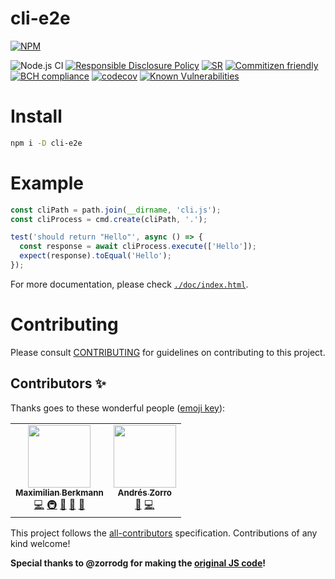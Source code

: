 # cli-e2e

[![NPM](https://nodei.co/npm/cli-e2e.png)](https://nodei.co/npm/cli-e2e/)

![Node.js CI](https://github.com/Berkmann18/cli-e2e/workflows/Node.js%20CI/badge.svg)
[![Responsible Disclosure Policy](https://img.shields.io/badge/Security-Responsible%20Disclosure-yellow.svg)](./SECURITY.md)
[![SR](https://img.shields.io/badge/%20%20%F0%9F%93%A6%F0%9F%9A%80-semantic--release-e10079.svg)](https://github.com/semantic-release/semantic-release)
[![Commitizen friendly](https://img.shields.io/badge/commitizen-friendly-brightgreen.svg)](http://commitizen.github.io/cz-cli/)
[![BCH compliance](https://bettercodehub.com/edge/badge/Berkmann18/cli-e2e?branch=master)](https://bettercodehub.com/results/Berkmann18/cli-e2e)
[![codecov](https://badgen.net/codecov/c/github/berkmann18/cli-e2e)](https://codecov.io/gh/berkmann18/cli-e2e)
[![Known Vulnerabilities](https://snyk.io/test/github/berkmann18/cli-e2e/badge.svg)](https://snyk.io/test/github/berkmann18/cli-e2e)
<!-- Codacy Badge -->

# Install

```bash
npm i -D cli-e2e
```

# Example

```js
const cliPath = path.join(__dirname, 'cli.js');
const cliProcess = cmd.create(cliPath, '.');

test('should return "Hello"', async () => {
  const response = await cliProcess.execute(['Hello']);
  expect(response).toEqual('Hello');
});
```

For more documentation, please check [`./doc/index.html`](./doc/index.html).

# Contributing

Please consult [CONTRIBUTING](./CONTRIBUTING.md) for guidelines on contributing to this project.

## Contributors ✨

Thanks goes to these wonderful people ([emoji key](https://allcontributors.org/docs/en/emoji-key)):
<!-- ALL-CONTRIBUTORS-LIST:START - Do not remove or modify this section -->
<!-- prettier-ignore-start -->
<!-- markdownlint-disable -->
<table>
  <tr>
    <td align="center"><a href="https://github.com/Berkmann18"><img src="https://avatars0.githubusercontent.com/u/8260834?v=4?s=100" width="100px;" alt=""/><br /><sub><b>Maximilian Berkmann</b></sub></a><br /><a href="https://github.com/Berkmann18/cli-e2e/commits?author=Berkmann18" title="Code">💻</a> <a href="#infra-Berkmann18" title="Infrastructure (Hosting, Build-Tools, etc)">🚇</a> <a href="https://github.com/Berkmann18/cli-e2e/commits?author=Berkmann18" title="Documentation">📖</a> <a href="#maintenance-Berkmann18" title="Maintenance">🚧</a> <a href="#ideas-Berkmann18" title="Ideas, Planning, & Feedback">🤔</a></td>
    <td align="center"><a href="http://zorrodg.github.io/"><img src="https://avatars0.githubusercontent.com/u/7141089?v=4?s=100" width="100px;" alt=""/><br /><sub><b>Andrés Zorro</b></sub></a><br /><a href="#ideas-zorrodg" title="Ideas, Planning, & Feedback">🤔</a> <a href="https://github.com/Berkmann18/cli-e2e/commits?author=zorrodg" title="Code">💻</a></td>
  </tr>
</table>

<!-- markdownlint-enable -->
<!-- prettier-ignore-end -->
<!-- ALL-CONTRIBUTORS-LIST:END -->

<!-- ALL-CONTRIBUTORS-LIST:START - Do not remove or modify this section -->
<!-- prettier-ignore-start -->
<!-- markdownlint-disable -->
<!-- markdownlint-enable -->
<!-- prettier-ignore-end -->
<!-- ALL-CONTRIBUTORS-LIST:END -->

This project follows the [all-contributors](https://github.com/all-contributors/all-contributors) specification. Contributions of any kind welcome!

**Special thanks to @zorrodg for making the [original JS code](https://gist.github.com/zorrodg/c349cf54a3f6d0a9ba62e0f4066f31cb)!**
